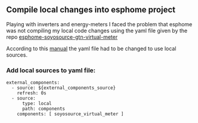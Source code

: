 ## Compile local changes into esphome project

Playing with inverters and energy-meters I faced the problem that esphome was not compiling my local code changes using the yaml file given by the repo [esphome-soyosource-gtn-virtual-meter](https://github.com/syssi/esphome-soyosource-gtn-virtual-meter) 

According to this [manual](https://esphome.io/components/external_components.html) the yaml file had to be changed to use local sources.

### Add local sources to yaml file:
 
```
external_components:
  - source: ${external_components_source}
    refresh: 0s
  - source:
      type: local
      path: components
    components: [ soyosource_virtual_meter ]
```
